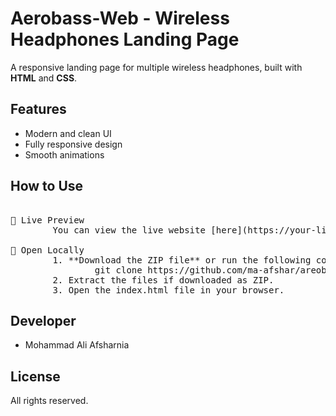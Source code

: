 # Aerobass-Web - Wireless Headphones Landing Page
A responsive landing page for multiple wireless headphones, built with **HTML** and **CSS**.

## Features
- Modern and clean UI
- Fully responsive design
- Smooth animations

## How to Use
<pre>  
🔹 Live Preview  
        You can view the live website [here](https://your-live-site-link.com)

🔹 Open Locally
        1. **Download the ZIP file** or run the following command:  
                git clone https://github.com/ma-afshar/areobass-web.git
        2. Extract the files if downloaded as ZIP.    
        3. Open the index.html file in your browser.
</pre>

## Developer
- Mohammad Ali Afsharnia

## License
All rights reserved.